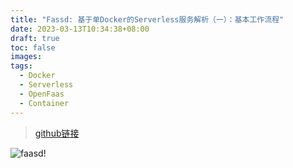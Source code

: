 ```yaml
---
title: "Fassd: 基于单Docker的Serverless服务解析（一）：基本工作流程"
date: 2023-03-13T10:34:38+08:00
draft: true
toc: false
images:
tags: 
  - Docker
  - Serverless
  - OpenFaas 
  - Container
---
```

> [github链接](https://github.com/openfaas/faasd)

![faasd!](https://github.com/openfaas/faasd/raw/master/docs/media/social.png)

